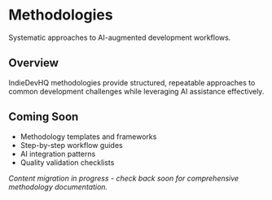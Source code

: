 # Methodologies

Systematic approaches to AI-augmented development workflows.

## Overview

IndieDevHQ methodologies provide structured, repeatable approaches to common development challenges while leveraging AI assistance effectively.

## Coming Soon

- Methodology templates and frameworks
- Step-by-step workflow guides
- AI integration patterns
- Quality validation checklists

*Content migration in progress - check back soon for comprehensive methodology documentation.*